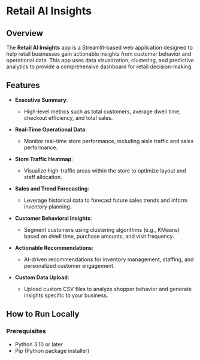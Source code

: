 # Retail AI Insights

## Overview

The **Retail AI Insights** app is a Streamlit-based web application designed to help retail businesses gain actionable insights from customer behavior and operational data. This app uses data visualization, clustering, and predictive analytics to provide a comprehensive dashboard for retail decision-making.

## Features

- **Executive Summary**:
  - High-level metrics such as total customers, average dwell time, checkout efficiency, and total sales.

- **Real-Time Operational Data**:
  - Monitor real-time store performance, including aisle traffic and sales performance.

- **Store Traffic Heatmap**:
  - Visualize high-traffic areas within the store to optimize layout and staff allocation.

- **Sales and Trend Forecasting**:
  - Leverage historical data to forecast future sales trends and inform inventory planning.

- **Customer Behavioral Insights**:
  - Segment customers using clustering algorithms (e.g., KMeans) based on dwell time, purchase amounts, and visit frequency.

- **Actionable Recommendations**:
  - AI-driven recommendations for inventory management, staffing, and personalized customer engagement.

- **Custom Data Upload**:
  - Upload custom CSV files to analyze shopper behavior and generate insights specific to your business.

## How to Run Locally

### Prerequisites
- Python 3.10 or later
- Pip (Python package installer)
